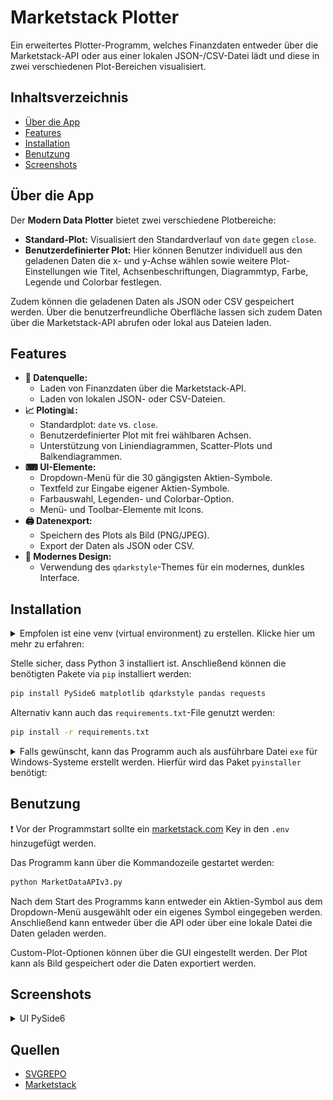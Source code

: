 # Marketstack Plotter

Ein erweitertes Plotter-Programm, welches Finanzdaten entweder über die Marketstack-API oder aus einer lokalen
JSON-/CSV-Datei lädt und diese in zwei verschiedenen Plot-Bereichen visualisiert.


## Inhaltsverzeichnis

- [Über die App](#über-die-app)
- [Features](#features)
- [Installation](#installation)
- [Benutzung](#benutzung)
- [Screenshots](#screenshots)


## Über die App

Der **Modern Data Plotter** bietet zwei verschiedene Plotbereiche:

- **Standard-Plot:** Visualisiert den Standardverlauf von `date` gegen `close`.
- **Benutzerdefinierter Plot:** Hier können Benutzer individuell aus den geladenen Daten die x- und y-Achse wählen sowie
  weitere Plot-Einstellungen wie Titel, Achsenbeschriftungen, Diagrammtyp, Farbe, Legende und Colorbar festlegen.

Zudem können die geladenen Daten als JSON oder CSV gespeichert werden. Über die benutzerfreundliche Oberfläche lassen
sich zudem Daten über die Marketstack-API abrufen oder lokal aus Dateien laden.


## Features

- **📃 Datenquelle:**
    - Laden von Finanzdaten über die Marketstack-API.
    - Laden von lokalen JSON- oder CSV-Dateien.
- **📈 Ploting📊:**
    - Standardplot: `date` vs. `close`.
    - Benutzerdefinierter Plot mit frei wählbaren Achsen.
    - Unterstützung von Liniendiagrammen, Scatter-Plots und Balkendiagrammen.
- **⌨ UI-Elemente:**
    - Dropdown-Menü für die 30 gängigsten Aktien-Symbole.
    - Textfeld zur Eingabe eigener Aktien-Symbole.
    - Farbauswahl, Legenden- und Colorbar-Option.
    - Menü- und Toolbar-Elemente mit Icons.
- **🖨 Datenexport:**
    - Speichern des Plots als Bild (PNG/JPEG).
    - Export der Daten als JSON oder CSV.
- **🌙 Modernes Design:**
    - Verwendung des `qdarkstyle`-Themes für ein modernes, dunkles Interface.


## Installation

<details><summary>Empfolen ist eine venv (virtual environment) zu erstellen. Klicke hier um mehr zu erfahren:</summary>

```bash
python -m venv market-plotter
```

### venv aktivieren:

#### Windows:

```
.market-plotter\Scripts\activate
```

#### Linux/macOS:

```bash
source market-plotter/bin/activate
```

<details><summary>deaktivieren von virtual environment</summary>
```bash
deactivate
```
</details>

<details><summary>entfernen der virtual environment:</summary>

##### Windows:

```bash
rmdir /S /Q market-plotter
```

#### Linux/macOS:

```bash
rm -rf market-plotter
```

</details>

<details><summary>virtual environment umbenennen:</summary>

#### First, deactivate if active

```bash
deactivate
```

#### Windows (CMD):

```bash
 ren market-plotter new_name
```

#### Linux/macOS:

```bash
  mv market-plotter new_name
```

#### Nach dem Umbenennen, überprüfe und aktualisiere absolute Pfade in den Aktivierungsskripten, falls notwendig.

</details>
</details>


Stelle sicher, dass Python 3 installiert ist. Anschließend können die benötigten Pakete via `pip` installiert werden:

```bash
pip install PySide6 matplotlib qdarkstyle pandas requests
```

Alternativ kann auch das `requirements.txt`-File genutzt werden:

```bash
pip install -r requirements.txt
```

<details><summary>Falls gewünscht, kann das Programm auch als ausführbare Datei <code>exe</code> für Windows-Systeme erstellt werden. Hierfür wird
das Paket <code>pyinstaller</code> benötigt:</summary>

```bash
pip install pyinstaller
```

Anschließend kann das Programm mit folgendem Befehl kompiliert werden:

```bash
pyinstaller --onefile --windowed --icon=icon.ico MarketDataAPIv3.py
```

</details>


## Benutzung

❗ Vor der Programmstart sollte ein [marketstack.com](https://marketstack.com) Key in den `.env` hinzugefügt werden.

Das Programm kann über die Kommandozeile gestartet werden:

```bash
python MarketDataAPIv3.py
```

Nach dem Start des Programms kann entweder ein Aktien-Symbol aus dem Dropdown-Menü ausgewählt oder ein eigenes Symbol
eingegeben werden. Anschließend kann entweder über die API oder über eine lokale Datei die Daten geladen werden.

Custom-Plot-Optionen können über die GUI eingestellt werden. Der Plot kann als Bild gespeichert oder die Daten
exportiert
werden.


## Screenshots

<details> <summary>UI PySide6</summary>

![img.png](docs/screenshots/img.png)
![img_1.png](docs/screenshots/img_1.png)
</details>


## Quellen

- [SVGREPO](https://www.svgrepo.com/collections/)
- [Marketstack](https://marketstack.com/)

